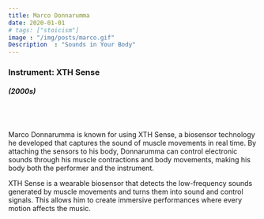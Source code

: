 ```yaml
---
title: Marco Donnarumma
date: 2020-01-01
# tags: ["stoicism"]
image : "/img/posts/marco.gif"
Description  : "Sounds in Your Body"
---
```


### Instrument: **XTH Sense**

##### (2000s)

## &nbsp;

Marco Donnarumma is known for using XTH Sense, a biosensor technology he developed that captures the sound of muscle movements in real time. By attaching the sensors to his body, Donnarumma can control electronic sounds through his muscle contractions and body movements, making his body both the performer and the instrument.

XTH Sense is a wearable biosensor that detects the low-frequency sounds generated by muscle movements and turns them into sound and control signals. This allows him to create immersive performances where every motion affects the music.